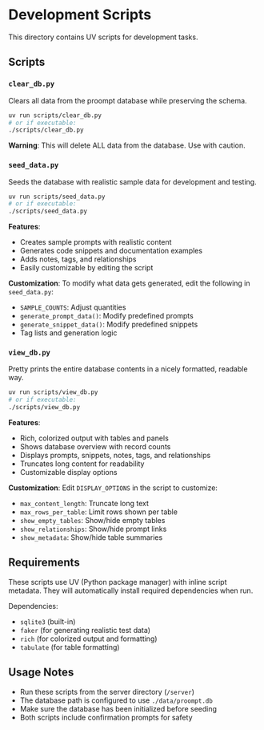 # Development Scripts

This directory contains UV scripts for development tasks.

## Scripts

### `clear_db.py`
Clears all data from the proompt database while preserving the schema.

```bash
uv run scripts/clear_db.py
# or if executable:
./scripts/clear_db.py
```

**Warning**: This will delete ALL data from the database. Use with caution.

### `seed_data.py`
Seeds the database with realistic sample data for development and testing.

```bash
uv run scripts/seed_data.py
# or if executable:
./scripts/seed_data.py
```

**Features**:
- Creates sample prompts with realistic content
- Generates code snippets and documentation examples
- Adds notes, tags, and relationships
- Easily customizable by editing the script

**Customization**:
To modify what data gets generated, edit the following in `seed_data.py`:
- `SAMPLE_COUNTS`: Adjust quantities
- `generate_prompt_data()`: Modify predefined prompts
- `generate_snippet_data()`: Modify predefined snippets
- Tag lists and generation logic

### `view_db.py`
Pretty prints the entire database contents in a nicely formatted, readable way.

```bash
uv run scripts/view_db.py
# or if executable:
./scripts/view_db.py
```

**Features**:
- Rich, colorized output with tables and panels
- Shows database overview with record counts
- Displays prompts, snippets, notes, tags, and relationships
- Truncates long content for readability
- Customizable display options

**Customization**:
Edit `DISPLAY_OPTIONS` in the script to customize:
- `max_content_length`: Truncate long text
- `max_rows_per_table`: Limit rows shown per table
- `show_empty_tables`: Show/hide empty tables
- `show_relationships`: Show/hide prompt links
- `show_metadata`: Show/hide table summaries

## Requirements

These scripts use UV (Python package manager) with inline script metadata. They will automatically install required dependencies when run.

Dependencies:
- `sqlite3` (built-in)
- `faker` (for generating realistic test data)
- `rich` (for colorized output and formatting)
- `tabulate` (for table formatting)

## Usage Notes

- Run these scripts from the server directory (`/server`)
- The database path is configured to use `./data/proompt.db`
- Make sure the database has been initialized before seeding
- Both scripts include confirmation prompts for safety